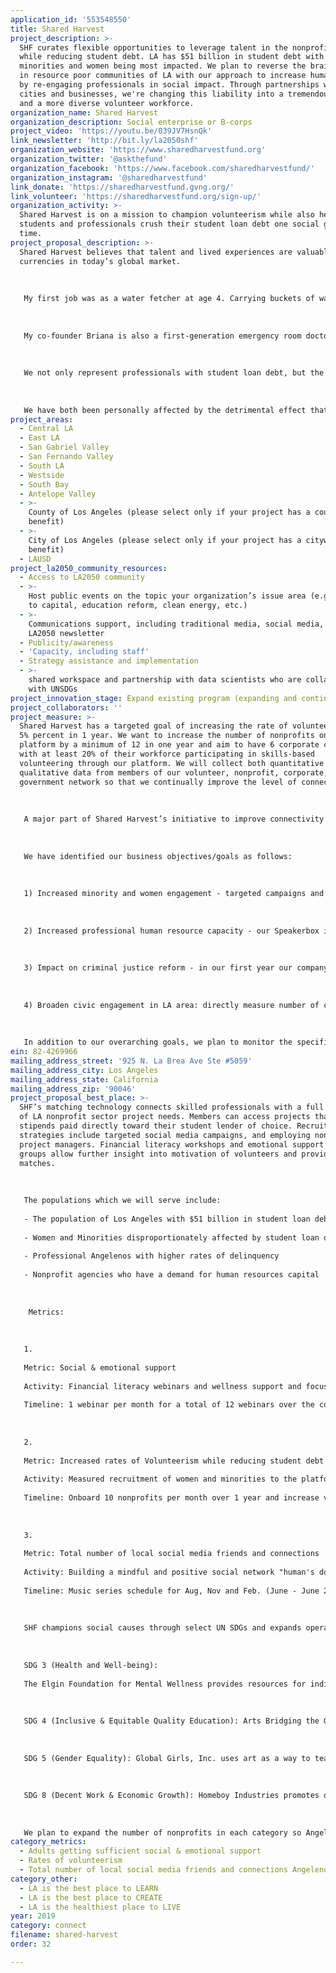 ```yaml
---
application_id: '553548550'
title: Shared Harvest
project_description: >-
  SHF curates flexible opportunities to leverage talent in the nonprofit sector
  while reducing student debt. LA has $51 billion in student debt with
  minorities and women being most impacted. We plan to reverse the brain drain
  in resource poor communities of LA with our approach to increase human capital
  by re-engaging professionals in social impact. Through partnerships with
  cities and businesses, we're changing this liability into a tremendous asset
  and a more diverse volunteer workforce.
organization_name: Shared Harvest
organization_description: Social enterprise or B-corps
project_video: 'https://youtu.be/039JV7HsnQk'
link_newsletter: 'http://bit.ly/la2050shf'
organization_website: 'https://www.sharedharvestfund.org'
organization_twitter: '@askthefund'
organization_facebook: 'https://www.facebook.com/sharedharvestfund/'
organization_instagram: '@sharedharvestfund'
link_donate: 'https://sharedharvestfund.gvng.org/'
link_volunteer: 'https://sharedharvestfund.org/sign-up/'
organization_activity: >-
  Shared Harvest is on a mission to champion volunteerism while also helping
  students and professionals crush their student loan debt one social good at a
  time.
project_proposal_description: >-
  Shared Harvest believes that talent and lived experiences are valuable
  currencies in today’s global market. 
   
   
   
   My first job was as a water fetcher at age 4. Carrying buckets of water on my head taught me patience, efficiency and how little you can earn within a day of work. Fast forward to my family’s imigration to the USA, braiding hair and selling corn in downtown LA became my new hustle. These experiences cultivated my grit, creative resourcefulness which became invaluable as I navigated my career as a first-generation student. I’m now a solution-driven emergency room doctor and global public health practitioner who founded a platform that is disrupting the student debt crisis and helping people actualize their own self worth and value. 
   
   
   
   My co-founder Briana is also a first-generation emergency room doctor who is passionate about serving her community. With a father who always had several side hustles and a mother who went back to night school for professional advancement, she was given had a sense of responsibility instilled in her at a young age. While training for medicine was grueling, she prioritized finding the time to take care of those who helped take care of her. She is adept at wearing multiple hats: single mother, doctor, teacher, and a social entrepreneur. 
   
   
   
   We not only represent professionals with student loan debt, but the most marginalized and impacted population: black women. Women currently hold $900b in student debt with black women being the most adversely affected. Additionally , gender and racial wage gap disparities affect this population the most, even at the highest levels of education. 
   
   
   
   We have both been personally affected by the detrimental effect that student loans has on mental health. For myself, I had significant financial anxiety after complications with my first pregnancy despite being a doctor. Briana, lost her husband when he suddenly committed suicide after he struggled with the emotional weight of his achievements and feeling enough financial freedom to take the time to adequately address his mental health. His sudden death at 33 was jarring to all of us and spoke to the need for society to do better to support those who seek to better themselves.
project_areas:
  - Central LA
  - East LA
  - San Gabriel Valley
  - San Fernando Valley
  - South LA
  - Westside
  - South Bay
  - Antelope Valley
  - >-
    County of Los Angeles (please select only if your project has a countywide
    benefit)
  - >-
    City of Los Angeles (please select only if your project has a citywide
    benefit)
  - LAUSD
project_la2050_community_resources:
  - Access to LA2050 community
  - >-
    Host public events on the topic your organization’s issue area (e.g. access
    to capital, education reform, clean energy, etc.) 
  - >-
    Communications support, including traditional media, social media, and
    LA2050 newsletter
  - Publicity/awareness
  - 'Capacity, including staff'
  - Strategy assistance and implementation
  - >-
    shared workspace and partnership with data scientists who are collaboration
    with UNSDGs
project_innovation_stage: Expand existing program (expanding and continuing ongoing successful projects)
project_collaborators: ''
project_measure: >-
  Shared Harvest has a targeted goal of increasing the rate of volunteerism by
  5% percent in 1 year. We want to increase the number of nonprofits on our
  platform by a minimum of 12 in one year and aim to have 6 corporate clients
  with at least 20% of their workforce participating in skills-based
  volunteering through our platform. We will collect both quantitative and
  qualitative data from members of our volunteer, nonprofit, corporate, and
  government network so that we continually improve the level of connectedness.
   
   
   
   A major part of Shared Harvest’s initiative to improve connectivity between Los Angelenos, nonprofit organizations, and businesses is our web based platform. We aim to empower professionals to define skills in broader context using technology to help build resumes that include hard and soft skills and relationships that happen on and offline. 
   
   
   
   We have identified our business objectives/goals as follows: 
   
   
   
   1) Increased minority and women engagement - targeted campaigns and measured recruitment of women and minorities to the platform from all sources (employed and unemployed)
   
   
   
   2) Increased professional human resource capacity - our Speakerbox initiative for example provides higher level professional services for nonprofits while increasing professional skills of these volunteers in public speaking 
   
   
   
   3) Impact on criminal justice reform - in our first year our company has chosen a social impact focus directly measuring how many stipends are going toward projects related to social justice by monitoring volunteer activities with partners Homeboy Industries and Uncommon Law and potential future partners like the Bail Project and UnEARTH.
   
    
   
   4) Broaden civic engagement in LA area: directly measure number of completed projects and volunteer hours against previous years and social impact created from projects (ie money saved by nonprofits/social impact and survey nonprofits on the cost-savings of projects completed.
   
   
   
   In addition to our overarching goals, we plan to monitor the specific metrics: website metrics - site visitors, number of visitors, bounce rate, average page time, number of pages viewed per session, call to action/click through rate, user ages, geographic location, ethnicity, number of projects participated, amount of student loan debt, implementing student loan debt reduction meter on website for LA. implementing total calculated volunteer hours, amount of student debtcoins earned and stipends paid out, projects completed, degrees, lender affiliation and satisfaction, employment status, and social causes as defined by our five United Nations Sustainable Development Goals.
ein: 82-4269966
mailing_address_street: '925 N. La Brea Ave Ste #5059'
mailing_address_city: Los Angeles
mailing_address_state: California
mailing_address_zip: '90046'
project_proposal_best_place: >-
  SHF’s matching technology connects skilled professionals with a full database
  of LA nonprofit sector project needs. Members can access projects that rewards
  stipends paid directly toward their student lender of choice. Recruitment
  strategies include targeted social media campaigns, and employing nonprofit
  project managers. Financial literacy workshops and emotional support and focus
  groups allow further insight into motivation of volunteers and provide great
  matches. 
   
   
   
   The populations which we will serve include: 
   
   - The population of Los Angeles with $51 billion in student loan debt
   
   - Women and Minorities disproportionately affected by student loan debt
   
   - Professional Angelenos with higher rates of delinquency
   
   - Nonprofit agencies who have a demand for human resources capital 
   
   
   
    Metrics: 
   
   
   
   1.
   
   Metric: Social & emotional support 
   
   Activity: Financial literacy webinars and wellness support and focus groups 
   
   Timeline: 1 webinar per month for a total of 12 webinars over the course of 1 year (June 2019 - June 2020). 6 focus groups to discuss obstacles, lender complaints and provide updates regarding student lending.
   
   
   
   2. 
   
   Metric: Increased rates of Volunteerism while reducing student debt
   
   Activity: Measured recruitment of women and minorities to the platform. Onboard 120 nonprofits in the LA, within the 5 categories of UN SDGs. Measure number of completed projects and total volunteer hours. Measured debt reduction with a focus on women and minorities impacted 
   
   Timeline: Onboard 10 nonprofits per month over 1 year and increase volunteer enrollment by 20% each month while maintaining a churn rate of less than 10% (June 2019 - June 2020)
   
   
   
   3. 
   
   Metric: Total number of local social media friends and connections
   
   Activity: Building a mindful and positive social network "human's doing good" around volunteering with referral and reward program, hashtag campaigns, and music series in partnership with Sofar Sounds Good. 
   
   Timeline: Music series schedule for Aug, Nov and Feb. (June - June 2020); Social Media campaign ongoing (June -June 2020) 
   
   
   
   SHF champions social causes through select UN SDGs and expands operations of our nonprofit partners:
   
    
   
   SDG 3 (Health and Well-being):
   
   The Elgin Foundation for Mental Wellness provides resources for individuals and their families to cope with mental illness.
   
    
   
   SDG 4 (Inclusive & Equitable Quality Education): Arts Bridging the Gap fosters improved quality of life, academic success, and future outcomes for underserved youth through art.
   
    
   
   SDG 5 (Gender Equality): Global Girls, Inc. uses art as a way to teach emotional and practical skills and empowers girls of color.
   
    
   
   SDG 8 (Decent Work & Economic Growth): Homeboy Industries promotes decent work by providing training to the formerly gang-members. ELACC provides housing, leadership, and economic growth opportunities.
   
   
   
   We plan to expand the number of nonprofits in each category so Angelenos have full agency to choose how they create social impact.
category_metrics:
  - Adults getting sufficient social & emotional support
  - Rates of volunteerism
  - Total number of local social media friends and connections Angelenos have
category_other:
  - LA is the best place to LEARN
  - LA is the best place to CREATE
  - LA is the healthiest place to LIVE
year: 2019
category: connect
filename: shared-harvest
order: 32

---
```

